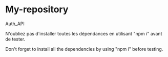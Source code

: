 # My-repository
Auth_API

N'oubliez pas d'installer toutes les dépendances en utilisant "npm i" avant de tester.

Don't forget to install all the dependencies by using "npm i" before testing.
